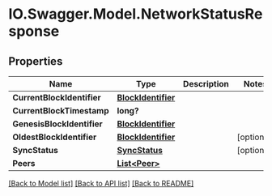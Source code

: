 # IO.Swagger.Model.NetworkStatusResponse
## Properties

Name | Type | Description | Notes
------------ | ------------- | ------------- | -------------
**CurrentBlockIdentifier** | [**BlockIdentifier**](BlockIdentifier.md) |  | 
**CurrentBlockTimestamp** | **long?** |  | 
**GenesisBlockIdentifier** | [**BlockIdentifier**](BlockIdentifier.md) |  | 
**OldestBlockIdentifier** | [**BlockIdentifier**](BlockIdentifier.md) |  | [optional] 
**SyncStatus** | [**SyncStatus**](SyncStatus.md) |  | [optional] 
**Peers** | [**List&lt;Peer&gt;**](Peer.md) |  | 

[[Back to Model list]](../README.md#documentation-for-models) [[Back to API list]](../README.md#documentation-for-api-endpoints) [[Back to README]](../README.md)


